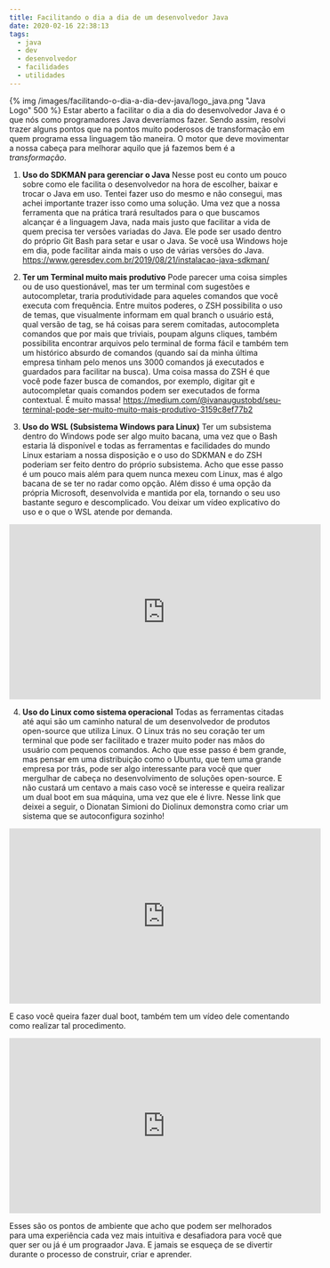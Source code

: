 ```yaml
---
title: Facilitando o dia a dia de um desenvolvedor Java
date: 2020-02-16 22:38:13
tags: 
  - java
  - dev
  - desenvolvedor
  - facilidades
  - utilidades
---
```

{% img /images/facilitando-o-dia-a-dia-dev-java/logo_java.png "Java Logo" 500  %}
Estar aberto a facilitar o dia a dia do desenvolvedor Java é o que nós como programadores Java deveríamos fazer. Sendo assim, resolvi trazer alguns pontos que na pontos muito poderosos de transformação em quem programa essa linguagem tão maneira. O motor que deve movimentar a nossa cabeça para melhorar aquilo que já fazemos bem é a _transformação_.

<!-- more -->

1. **Uso do SDKMAN para gerenciar o Java**
Nesse post eu conto um pouco sobre como ele facilita o desenvolvedor na hora de escolher, baixar e trocar o Java em uso. Tentei fazer uso do mesmo e não consegui, mas achei importante trazer isso como uma solução. Uma vez que a nossa ferramenta que na prática trará resultados para o que buscamos alcançar é a linguagem Java, nada mais justo que facilitar a vida de quem precisa ter versões variadas do Java. Ele pode ser usado dentro do próprio Git Bash para setar e usar o Java. Se você usa Windows hoje em dia, pode facilitar ainda mais o uso de várias versões do Java.
https://www.geresdev.com.br/2019/08/21/instalacao-java-sdkman/  

2. **Ter um Terminal muito mais produtivo**
Pode parecer uma coisa simples ou de uso questionável, mas ter um terminal com sugestões e autocompletar, traria produtividade para aqueles comandos que você executa com frequência. Entre muitos poderes, o ZSH possibilita o uso de temas, que visualmente informam em qual branch o usuário está, qual versão de tag, se há coisas para serem comitadas, autocompleta comandos que por mais que triviais, poupam alguns cliques, também possibilita encontrar arquivos pelo terminal de forma fácil e também tem um histórico absurdo de comandos (quando saí da minha última empresa tinham pelo menos uns 3000 comandos já executados e guardados para facilitar na busca). Uma coisa massa do ZSH é que você pode fazer busca de comandos, por exemplo, digitar git e autocompletar quais comandos podem ser executados de forma contextual. É muito massa!
https://medium.com/@ivanaugustobd/seu-terminal-pode-ser-muito-muito-mais-produtivo-3159c8ef77b2  

3. **Uso do WSL (Subsistema Windows para Linux)**
Ter um subsistema dentro do Windows pode ser algo muito bacana, uma vez que o Bash estaria lá disponível e todas as ferramentas e facilidades do mundo Linux estariam a nossa disposição e o uso do SDKMAN e do ZSH poderiam ser feito dentro do próprio subsistema. Acho que esse passo é um pouco mais além para quem nunca mexeu com Linux, mas é algo bacana de se ter no radar como opção. Além disso é uma opção da própria Microsoft, desenvolvida e mantida por ela, tornando o seu uso bastante seguro e descomplicado. Vou deixar um vídeo explicativo do uso e o que o WSL atende por demanda.
<div class="video-responsive">
  <iframe width="560" height="315" src="https://www.youtube.com/embed/28jHuWBi72w" frameborder="0" allow="accelerometer; autoplay; encrypted-media; gyroscope; picture-in-picture" allowfullscreen></iframe>
</div>

4. **Uso do Linux como sistema operacional**
Todas as ferramentas citadas até aqui são um caminho natural de um desenvolvedor de produtos open-source que utiliza Linux. O Linux trás no seu coração ter um terminal que pode ser facilitado e trazer muito poder nas mãos do usuário com pequenos comandos. Acho que esse passo é bem grande, mas pensar em uma distribuição como o Ubuntu, que tem uma grande empresa por trás, pode ser algo interessante para você que quer mergulhar de cabeça no desenvolvimento de soluções open-source. E não custará um centavo a mais caso você se interesse e queira realizar um dual boot em sua máquina, uma vez que ele é livre. Nesse link que deixei a seguir, o Dionatan Simioni do Diolinux demonstra como criar um sistema que se autoconfigura sozinho! 
<div class="video-responsive">
  <iframe width="560" height="315" src="https://www.youtube.com/embed/vBfj5dNZOSA" frameborder="0" allow="accelerometer; autoplay; encrypted-media; gyroscope; picture-in-picture" allowfullscreen></iframe>
</div>

E caso você queira fazer dual boot, também tem um vídeo dele comentando como realizar tal procedimento.
<div class="video-responsive">
  <iframe width="560" height="315" src="https://www.youtube.com/embed/-3YnsQ5-qjw" frameborder="0" allow="accelerometer; autoplay; encrypted-media; gyroscope; picture-in-picture" allowfullscreen></iframe>
</div>


Esses são os pontos de ambiente que acho que podem ser melhorados para uma experiência cada vez mais intuitiva e desafiadora para você que quer ser ou já é um prograador Java. E jamais se esqueça de se divertir durante o processo de construir, criar e aprender.